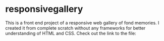 # responsivegallery
This is a front end project of a responsive web gallery of fond memories. I created it from complete scratch without any frameworks for better understanding of HTML and CSS.
Check out the link to the file: 
